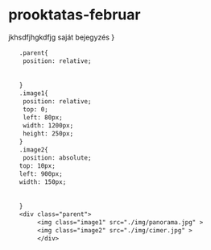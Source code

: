 # prooktatas-februar
jkhsdfjhgkdfjg
saját bejegyzés
}
    
       .parent{
        position: relative;
       
        
       }
       .image1{
        position: relative;
        top: 0;
        left: 80px;
        width: 1200px;
        height: 250px;
       }
       .image2{
        position: absolute;
       top: 10px;
       left: 900px;
       width: 150px;
       
        
       }
       <div class="parent">
            <img class="image1" src="./img/panorama.jpg" >
            <img class="image2" src="./img/cimer.jpg" >
            </div>
